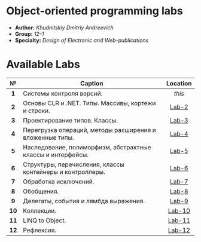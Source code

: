 # Object-oriented programming labs
* **Author:** *Khudnitskiy Dmitriy Andreevich*
* **Group:** *12-1*
* **Specialty:** *Design of Electronic and Web-publications*

# Available Labs
|   №    | Caption                                                     | Location          |
|:------:|-------------------------------------------------------------|:-----------------:|
| **1**  | Системы контроля версий.                                    |      *this*       |
| **2**  | Основы CLR и .NET. Типы. Массивы, кортежи и строки.         | [Lab-2](/Lab-2)   |
| **3**  | Проектирование типов. Классы.                               | [Lab-3](/Lab-3)   |
| **4**  | Перегрузка операций, методы расширения и вложенные типы.    | [Lab-4](/Lab-4)   |
| **5**  | Наследование, полиморфизм, абстрактные классы и интерфейсы. | [Lab-5](/Lab-5)   |
| **6**  | Структуры, перечисления, классы контейнеры и контроллеры.   | [Lab-6](/Lab-6)   |
| **7**  | Обработка исключений.                                       | [Lab-7](/Lab-7)   |
| **8**  | Обобщения.                                                  | [Lab-8](/Lab-8)   |
| **9**  | Делегаты, события и лямбда выражения.                       | [Lab-9](/Lab-9)   |
| **10** | Коллекции.                                                  | [Lab-10](/Lab-10) |
| **11** | LINQ to Object.                                             | [Lab-11](/Lab-11) |
| **12** | Рефлексия.                                                  | [Lab-12](/Lab-12) |
